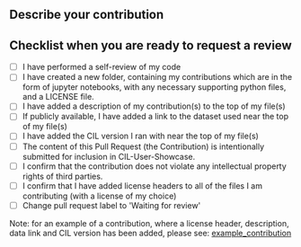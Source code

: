 ## Describe your contribution



## Checklist when you are ready to request a review

- [ ] I have performed a self-review of my code
- [ ] I have created a new folder, containing my contributions which are in the form of jupyter notebooks, with any necessary supporting python files, and a LICENSE file.
- [ ] I have added a description of my contribution(s) to the top of my file(s)
- [ ] If publicly available, I have added a link to the dataset used near the top of my file(s)
- [ ] I have added the CIL version I ran with near the top of my file(s)
- [ ] The content of this Pull Request (the Contribution) is intentionally submitted for inclusion in CIL-User-Showcase.
- [ ] I confirm that the contribution does not violate any intellectual property rights of third parties.
- [ ] I confirm that I have added license headers to all of the files I am contributing (with a license of my choice)
- [ ] Change pull request label to 'Waiting for review' 

Note: for an example of a contribution, where a license header, description, data link and CIL version has been added, please
see: [example_contribution](https://github.com/TomographicImaging/CIL-User-Showcase/blob/main/example_contribution)
